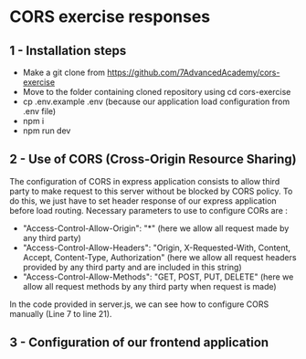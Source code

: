 # CORS exercise responses

## 1 - Installation steps

- Make a git clone from https://github.com/7AdvancedAcademy/cors-exercise
- Move to the folder containing cloned repository using cd cors-exercise
- cp .env.example .env (because our application load configuration from .env file)
- npm i
- npm run dev


## 2 - Use of CORS (Cross-Origin Resource Sharing)

The configuration of CORS in express application consists to allow third party to make request to this server without be blocked by CORS policy. To do this, we just have to set header response of our express application before load routing.
Necessary parameters to use to configure CORs are :
- "Access-Control-Allow-Origin": "*" (here we allow all request made by any third party)
- "Access-Control-Allow-Headers": "Origin, X-Requested-With, Content, Accept, Content-Type, Authorization" (here we allow all request headers provided by any third party and are included in this string)
- "Access-Control-Allow-Methods": "GET, POST, PUT, DELETE" (here we allow all request methods by any third party when request is made)

In the code provided in server.js, we can see how to configure CORS manually (Line 7 to line 21).


## 3 - Configuration of our frontend application
